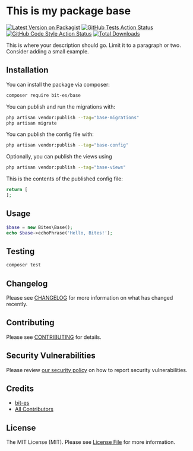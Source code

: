 # This is my package base

[![Latest Version on Packagist](https://img.shields.io/packagist/v/bit-es/base.svg?style=flat-square)](https://packagist.org/packages/bit-es/base)
[![GitHub Tests Action Status](https://img.shields.io/github/actions/workflow/status/bit-es/base/run-tests.yml?branch=main&label=tests&style=flat-square)](https://github.com/bit-es/base/actions?query=workflow%3Arun-tests+branch%3Amain)
[![GitHub Code Style Action Status](https://img.shields.io/github/actions/workflow/status/bit-es/base/fix-php-code-styling.yml?branch=main&label=code%20style&style=flat-square)](https://github.com/bit-es/base/actions?query=workflow%3A"Fix+PHP+code+styling"+branch%3Amain)
[![Total Downloads](https://img.shields.io/packagist/dt/bit-es/base.svg?style=flat-square)](https://packagist.org/packages/bit-es/base)



This is where your description should go. Limit it to a paragraph or two. Consider adding a small example.

## Installation

You can install the package via composer:

```bash
composer require bit-es/base
```

You can publish and run the migrations with:

```bash
php artisan vendor:publish --tag="base-migrations"
php artisan migrate
```

You can publish the config file with:

```bash
php artisan vendor:publish --tag="base-config"
```

Optionally, you can publish the views using

```bash
php artisan vendor:publish --tag="base-views"
```

This is the contents of the published config file:

```php
return [
];
```

## Usage

```php
$base = new Bites\Base();
echo $base->echoPhrase('Hello, Bites!');
```

## Testing

```bash
composer test
```

## Changelog

Please see [CHANGELOG](CHANGELOG.md) for more information on what has changed recently.

## Contributing

Please see [CONTRIBUTING](.github/CONTRIBUTING.md) for details.

## Security Vulnerabilities

Please review [our security policy](../../security/policy) on how to report security vulnerabilities.

## Credits

- [bit-es](https://github.com/bit-es)
- [All Contributors](../../contributors)

## License

The MIT License (MIT). Please see [License File](LICENSE.md) for more information.
